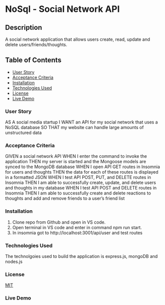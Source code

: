# NoSql - Social Network API

## Description

A social network application that allows users create, read, update and delete users/friends/thoughts.

## Table of Contents

- [User Story](#User-Story)
- [Acceptance Criteria](#Acceptance-Criteria)
- [Installation](#Installation)
- [Technologies Used](#Technologies-Used)
- [License](#License)
- [Live Demo](#Live-Demo)

### User Story

AS A social media startup
I WANT an API for my social network that uses a NoSQL database
SO THAT my website can handle large amounts of unstructured data

### Acceptance Criteria

GIVEN a social network API
WHEN I enter the command to invoke the application
THEN my server is started and the Mongoose models are synced to the MongoDB database
WHEN I open API GET routes in Insomnia for users and thoughts
THEN the data for each of these routes is displayed in a formatted JSON
WHEN I test API POST, PUT, and DELETE routes in Insomnia
THEN I am able to successfully create, update, and delete users and thoughts in my database
WHEN I test API POST and DELETE routes in Insomnia
THEN I am able to successfully create and delete reactions to thoughts and add and remove friends to a user’s friend list

### Installation

1. Clone repo from Github and open in VS code.
2. Open terminal in VS code and enter in command npm run start.
3. In insomnia got to http://localhost:3001/api/user and test routes

### Technologies Used

The technolgoies used to build the application is express.js, mongoDB and nodes.js

### License

[MIT](https://choosealicense.com/licenses/mit/)

### Live Demo

